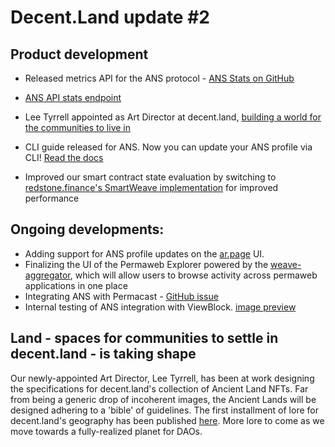 # Decent.Land update #2

## Product development
  - Released metrics API for the ANS protocol - [ANS Stats on GitHub](https://github.com/decentldotland/ans-stats)
  - [ANS API stats endpoint](https://ans-stats.decent.land/stats)
  - Lee Tyrrell appointed as Art Director at decent.land, [building a world for the communities to live in](https://twitter.com/GreenT128/status/1518227302668292097) 

  - CLI guide released for ANS. Now you can update your ANS profile via CLI! [Read the docs](https://docs.decent.land)
  - Improved our smart contract state evaluation by switching to [redstone.finance's SmartWeave implementation](https://github.com/redstone-finance/redstone-smartcontracts) for improved performance

## Ongoing developments:
  - Adding support for ANS profile updates on the [ar.page](ar.page) UI.
  - Finalizing the UI of the Permaweb Explorer powered by the [weave-aggregator](https://github.com/decentldotland/weave-aggregator/tree/main/src), which will allow users to browse activity across permaweb applications in one place
  - Integrating ANS with Permacast - [GitHub issue](https://github.com/Parallel-news/permacast/issues/49)
  - Internal testing of ANS integration with ViewBlock. [image preview](https://github.com/decentldotland/decentldotland.github.io/blob/main/img/viewblock.jpg)

## Land - spaces for communities to settle in decent.land - is taking shape

Our newly-appointed Art Director, Lee Tyrrell, has been at work designing the specifications for decent.land's collection of Ancient Land NFTs. Far from being a generic drop of incoherent images, the Ancient Lands will be designed adhering to a 'bible' of guidelines. The first installment of lore for decent.land's geography has been published [here](https://leetyrrell.medium.com/a-decent-land-chapter-one-ae611cdd4e08). More lore to come as we move towards a fully-realized planet for DAOs.

